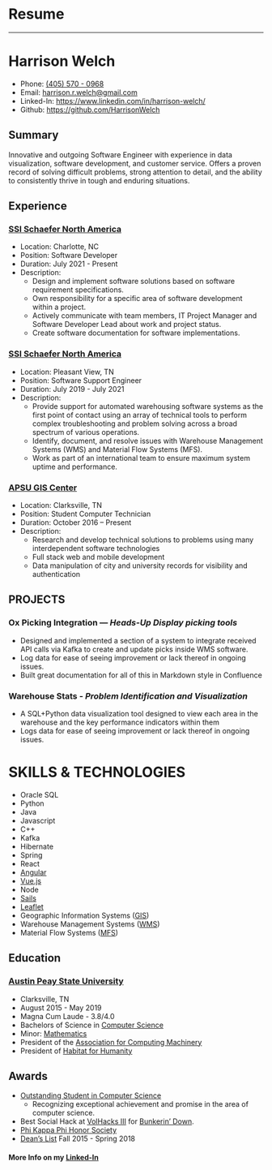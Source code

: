 # Resume
---

# Harrison Welch

* Phone: <a href=”tel:+14055700968″>(405) 570 - 0968</a>
* Email: <a href="mailto:harrison.r.welch@gmail.com">harrison.r.welch@gmail.com</a>
* Linked-In: https://www.linkedin.com/in/harrison-welch/
* Github: https://github.com/HarrisonWelch

## Summary

Innovative and outgoing Software Engineer with experience in data visualization, software development, and customer service. Offers a proven record of solving difficult problems, strong attention to detail, and the ability to consistently thrive in tough and enduring situations.

## Experience

### [SSI Schaefer North America](https://www.ssi-schaefer.com/en-us)
* Location: Charlotte, NC
* Position: Software Developer
* Duration: July 2021 - Present
* Description:
  * Design and implement software solutions based on software requirement specifications.
  * Own responsibility for a specific area of software development within a project.
  * Actively communicate with team members, IT Project Manager and Software Developer Lead about work and project status.
  * Create software documentation for software implementations.


### [SSI Schaefer North America](https://www.ssi-schaefer.com/en-us)
* Location: Pleasant View, TN
* Position: Software Support Engineer
* Duration: July 2019 - July 2021
* Description:
  * Provide support for automated warehousing software systems as the first point of contact using an array of technical tools to perform complex troubleshooting and problem solving across a broad spectrum of various operations.
  * Identify, document, and resolve issues with Warehouse Management Systems (WMS) and Material Flow Systems (MFS).
  * Work as part of an international team to ensure maximum system uptime and performance.

### [APSU GIS Center](https://www.apsugis.org/)
* Location: Clarksville, TN
* Position: Student Computer Technician
* Duration: October 2016 – Present
* Description:
  * Research and develop technical solutions to problems using many interdependent software technologies
  * Full stack web and mobile development
  * Data manipulation of city and university records for visibility and authentication

## PROJECTS

### Ox Picking Integration — _Heads-Up Display picking tools_
* Designed and implemented a section of a system to integrate received API calls via Kafka to create and update picks inside WMS software.
* Log data for ease of seeing improvement or lack thereof in ongoing issues.
* Built great documentation for all of this in Markdown style in Confluence

### Warehouse Stats - _Problem Identification and Visualization_
* A SQL+Python data visualization tool designed to view each area in the warehouse and the key performance indicators within them
* Logs data for ease of seeing improvement or lack thereof in ongoing issues.

# SKILLS & TECHNOLOGIES

* Oracle SQL
* Python
* Java
* Javascript
* C++
* Kafka
* Hibernate
* Spring
* React
* [Angular](https://angular.io/)
* [Vue.js](https://vuejs.org/)
* Node
* [Sails](https://sailsjs.com/)
* [Leaflet](https://leafletjs.com/)
* Geographic Information Systems ([GIS](https://www.esri.com/en-us/home))
* Warehouse Management Systems ([WMS](https://www.ssi-schaefer.com/en-us/software-solutions))
* Material Flow Systems ([MFS](https://www.ssi-schaefer.com/en-us/software-solutions/software-products/logistics-software-wamas--54218))

## Education

### [Austin Peay State University](https://www.apsu.edu/)
* Clarksville, TN
* August 2015 - May 2019
* Magna Cum Laude - 3.8/4.0
* Bachelors of Science in [Computer Science](https://www.apsu.edu/csci/)
* Minor: [Mathematics](https://www.apsu.edu/mathematics/)
* President of the [Association for Computing Machinery](https://peaylink.campuslabs.com/engage/organization/acm)
* President of [Habitat for Humanity](https://peaylink.campuslabs.com/engage/organization/h4h)

## Awards
* [Outstanding Student in Computer Science](https://www.apsu.edu/csci/award-scholarship.php#ay2018-19)
  * Recognizing exceptional achievement and promise in the area of computer science.
* Best Social Hack at [VolHacks III](https://volhacks.org/) for [Bunkerin’ Down](https://devpost.com/software/bunkerin-down).
* [Phi Kappa Phi Honor Society](https://www.phikappaphi.org/)
* [Dean’s List](http://catalog.apsu.edu/content.php?catoid=6&navoid=162#Dean_s_List) Fall 2015 - Spring 2018

#### More Info on my [Linked-In](https://www.linkedin.com/in/harrison-welch/)
